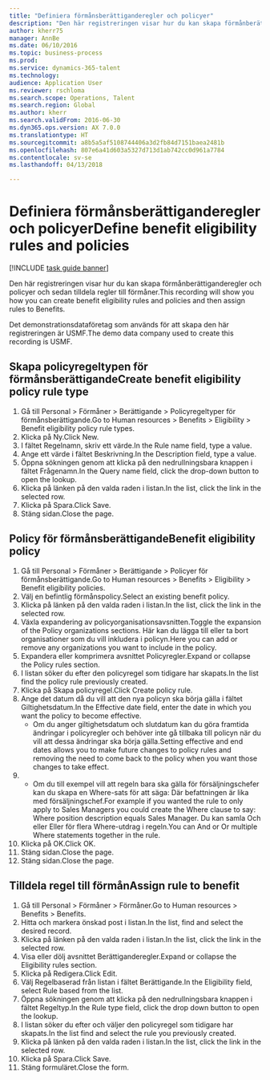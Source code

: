 ```yaml
--- 
title: "Definiera förmånsberättiganderegler och policyer"
description: "Den här registreringen visar hur du kan skapa förmånberättiganderegler och policyer och sedan tilldela regler till förmåner."
author: kherr75
manager: AnnBe
ms.date: 06/10/2016
ms.topic: business-process
ms.prod: 
ms.service: dynamics-365-talent
ms.technology: 
audience: Application User
ms.reviewer: rschloma
ms.search.scope: Operations, Talent
ms.search.region: Global
ms.author: kherr
ms.search.validFrom: 2016-06-30
ms.dyn365.ops.version: AX 7.0.0
ms.translationtype: HT
ms.sourcegitcommit: a8b5a5af5108744406a3d2fb84d7151baea2481b
ms.openlocfilehash: 807e6a41d603a5327d713d1ab742cc0d961a7784
ms.contentlocale: sv-se
ms.lasthandoff: 04/13/2018

---
```

# <a name="define-benefit-eligibility-rules-and-policies"></a><span data-ttu-id="a3ac9-103">Definiera förmånsberättiganderegler och policyer</span><span class="sxs-lookup"><span data-stu-id="a3ac9-103">Define benefit eligibility rules and policies</span></span>

[!INCLUDE [task guide banner](../../includes/task-guide-banner.md)]

<span data-ttu-id="a3ac9-104">Den här registreringen visar hur du kan skapa förmånberättiganderegler och policyer och sedan tilldela regler till förmåner.</span><span class="sxs-lookup"><span data-stu-id="a3ac9-104">This recording will show you how you can create benefit eligibility rules and policies and then assign rules to Benefits.</span></span>  

<span data-ttu-id="a3ac9-105">Det demonstrationsdataföretag som används för att skapa den här registreringen är USMF.</span><span class="sxs-lookup"><span data-stu-id="a3ac9-105">The demo data company used to create this recording is USMF.</span></span>


## <a name="create-benefit-eligibility-policy-rule-type"></a><span data-ttu-id="a3ac9-106">Skapa policyregeltypen för förmånsberättigande</span><span class="sxs-lookup"><span data-stu-id="a3ac9-106">Create benefit eligibility policy rule type</span></span>
1. <span data-ttu-id="a3ac9-107">Gå till Personal > Förmåner > Berättigande > Policyregeltyper för förmånsberättigande.</span><span class="sxs-lookup"><span data-stu-id="a3ac9-107">Go to Human resources > Benefits > Eligibility > Benefit eligibility policy rule types.</span></span>
2. <span data-ttu-id="a3ac9-108">Klicka på Ny.</span><span class="sxs-lookup"><span data-stu-id="a3ac9-108">Click New.</span></span>
3. <span data-ttu-id="a3ac9-109">I fältet Regelnamn, skriv ett värde.</span><span class="sxs-lookup"><span data-stu-id="a3ac9-109">In the Rule name field, type a value.</span></span>
4. <span data-ttu-id="a3ac9-110">Ange ett värde i fältet Beskrivning.</span><span class="sxs-lookup"><span data-stu-id="a3ac9-110">In the Description field, type a value.</span></span>
5. <span data-ttu-id="a3ac9-111">Öppna sökningen genom att klicka på den nedrullningsbara knappen i fältet Frågenamn.</span><span class="sxs-lookup"><span data-stu-id="a3ac9-111">In the Query name field, click the drop-down button to open the lookup.</span></span>
6. <span data-ttu-id="a3ac9-112">Klicka på länken på den valda raden i listan.</span><span class="sxs-lookup"><span data-stu-id="a3ac9-112">In the list, click the link in the selected row.</span></span>
7. <span data-ttu-id="a3ac9-113">Klicka på Spara.</span><span class="sxs-lookup"><span data-stu-id="a3ac9-113">Click Save.</span></span>
8. <span data-ttu-id="a3ac9-114">Stäng sidan.</span><span class="sxs-lookup"><span data-stu-id="a3ac9-114">Close the page.</span></span>

## <a name="benefit-eligibility-policy"></a><span data-ttu-id="a3ac9-115">Policy för förmånsberättigande</span><span class="sxs-lookup"><span data-stu-id="a3ac9-115">Benefit eligibility policy</span></span>
1. <span data-ttu-id="a3ac9-116">Gå till Personal > Förmåner > Berättigande > Policyer för förmånsberättigande.</span><span class="sxs-lookup"><span data-stu-id="a3ac9-116">Go to Human resources > Benefits > Eligibility > Benefit eligibility policies.</span></span>
2. <span data-ttu-id="a3ac9-117">Välj en befintlig förmånspolicy.</span><span class="sxs-lookup"><span data-stu-id="a3ac9-117">Select an existing benefit policy.</span></span>
3. <span data-ttu-id="a3ac9-118">Klicka på länken på den valda raden i listan.</span><span class="sxs-lookup"><span data-stu-id="a3ac9-118">In the list, click the link in the selected row.</span></span>
4. <span data-ttu-id="a3ac9-119">Växla expandering av policyorganisationsavsnitten.</span><span class="sxs-lookup"><span data-stu-id="a3ac9-119">Toggle the expansion of the Policy organizations sections.</span></span>  <span data-ttu-id="a3ac9-120">Här kan du lägga till eller ta bort organisationer som du vill inkludera i policyn.</span><span class="sxs-lookup"><span data-stu-id="a3ac9-120">Here you can add or remove any organizations you want to include in the policy.</span></span>
5. <span data-ttu-id="a3ac9-121">Expandera eller komprimera avsnittet Policyregler.</span><span class="sxs-lookup"><span data-stu-id="a3ac9-121">Expand or collapse the Policy rules section.</span></span>
6. <span data-ttu-id="a3ac9-122">I listan söker du efter den policyregel som tidigare har skapats.</span><span class="sxs-lookup"><span data-stu-id="a3ac9-122">In the list find the policy rule previously created.</span></span>
7. <span data-ttu-id="a3ac9-123">Klicka på Skapa policyregel.</span><span class="sxs-lookup"><span data-stu-id="a3ac9-123">Click Create policy rule.</span></span>
8. <span data-ttu-id="a3ac9-124">Ange det datum då du vill att den nya policyn ska börja gälla i fältet Giltighetsdatum.</span><span class="sxs-lookup"><span data-stu-id="a3ac9-124">In the Effective date field, enter the date in which you want the policy to become effective.</span></span>
    * <span data-ttu-id="a3ac9-125">Om du anger giltighetsdatum och slutdatum kan du göra framtida ändringar i policyregler och behöver inte gå tillbaka till policyn när du vill att dessa ändringar ska börja gälla.</span><span class="sxs-lookup"><span data-stu-id="a3ac9-125">Setting effective and end dates allows you to make future changes to policy rules and removing the need to come back to the policy when you want those changes to take effect.</span></span>  
9. 
    * <span data-ttu-id="a3ac9-126">Om du till exempel vill att regeln bara ska gälla för försäljningschefer kan du skapa en Where-sats för att säga: Där befattningen är lika med försäljningschef.</span><span class="sxs-lookup"><span data-stu-id="a3ac9-126">For example if you wanted the rule to only apply to Sales Managers you could create the Where clause to say: Where position description equals Sales Manager.</span></span>  <span data-ttu-id="a3ac9-127">Du kan samla Och eller Eller för flera Where-utdrag i regeln.</span><span class="sxs-lookup"><span data-stu-id="a3ac9-127">You can And or Or multiple Where statements together in the rule.</span></span>  
10. <span data-ttu-id="a3ac9-128">Klicka på OK.</span><span class="sxs-lookup"><span data-stu-id="a3ac9-128">Click OK.</span></span>
11. <span data-ttu-id="a3ac9-129">Stäng sidan.</span><span class="sxs-lookup"><span data-stu-id="a3ac9-129">Close the page.</span></span>
12. <span data-ttu-id="a3ac9-130">Stäng sidan.</span><span class="sxs-lookup"><span data-stu-id="a3ac9-130">Close the page.</span></span>

## <a name="assign-rule-to-benefit"></a><span data-ttu-id="a3ac9-131">Tilldela regel till förmån</span><span class="sxs-lookup"><span data-stu-id="a3ac9-131">Assign rule to benefit</span></span>
1. <span data-ttu-id="a3ac9-132">Gå till Personal > Förmåner > Förmåner.</span><span class="sxs-lookup"><span data-stu-id="a3ac9-132">Go to Human resources > Benefits > Benefits.</span></span>
2. <span data-ttu-id="a3ac9-133">Hitta och markera önskad post i listan.</span><span class="sxs-lookup"><span data-stu-id="a3ac9-133">In the list, find and select the desired record.</span></span>
3. <span data-ttu-id="a3ac9-134">Klicka på länken på den valda raden i listan.</span><span class="sxs-lookup"><span data-stu-id="a3ac9-134">In the list, click the link in the selected row.</span></span>
4. <span data-ttu-id="a3ac9-135">Visa eller dölj avsnittet Berättiganderegler.</span><span class="sxs-lookup"><span data-stu-id="a3ac9-135">Expand or collapse the Eligibility rules section.</span></span>
5. <span data-ttu-id="a3ac9-136">Klicka på Redigera.</span><span class="sxs-lookup"><span data-stu-id="a3ac9-136">Click Edit.</span></span>
6. <span data-ttu-id="a3ac9-137">Välj Regelbaserad från listan i fältet Berättigande.</span><span class="sxs-lookup"><span data-stu-id="a3ac9-137">In the Eligibility field, select Rule based from the list.</span></span>
7. <span data-ttu-id="a3ac9-138">Öppna sökningen genom att klicka på den nedrullningsbara knappen i fältet Regeltyp.</span><span class="sxs-lookup"><span data-stu-id="a3ac9-138">In the Rule type field, click the drop down button to open the lookup.</span></span>
8. <span data-ttu-id="a3ac9-139">I listan söker du efter och väljer den policyregel som tidigare har skapats.</span><span class="sxs-lookup"><span data-stu-id="a3ac9-139">In the list find and select the rule you previously created.</span></span>
9. <span data-ttu-id="a3ac9-140">Klicka på länken på den valda raden i listan.</span><span class="sxs-lookup"><span data-stu-id="a3ac9-140">In the list, click the link in the selected row.</span></span>
10. <span data-ttu-id="a3ac9-141">Klicka på Spara.</span><span class="sxs-lookup"><span data-stu-id="a3ac9-141">Click Save.</span></span>
11. <span data-ttu-id="a3ac9-142">Stäng formuläret.</span><span class="sxs-lookup"><span data-stu-id="a3ac9-142">Close the form.</span></span>



